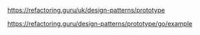 https://refactoring.guru/uk/design-patterns/prototype

https://refactoring.guru/design-patterns/prototype/go/example
